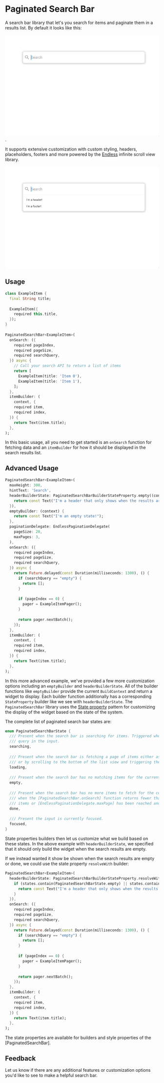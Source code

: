 # Paginated Search Bar

A search bar library that let's you search for items and paginate them in a results list. By default it looks like this:

![Basic demo gif](./demo.gif).

It supports extensive customization with custom styling, headers, placeholders, footers and more powered by the [Endless](https://github.com/danReynolds/endless) infinite scroll view library.

![Advanced demo gif](./advanced-demo.gif)

## Usage

```dart
class ExampleItem {
  final String title;

  ExampleItem({
    required this.title,
  });
}

PaginatedSearchBar<ExampleItem>(
  onSearch: ({
    required pageIndex,
    required pageSize,
    required searchQuery,
  }) async {
    // Call your search API to return a list of items
    return [
      ExampleItem(title: 'Item 0'),
      ExampleItem(title: 'Item 1'),
    ];
  },
  itemBuilder: (
    context, {
    required item,
    required index,
  }) {
    return Text(item.title);
  },
);
```

In this basic usage, all you need to get started is an `onSearch` function for fetching data and an `itemBuilder` for how it should be displayed in the search results list.

## Advanced Usage

```dart
PaginatedSearchBar<ExampleItem>(
  maxHeight: 300,
  hintText: 'Search',
  headerBuilderState: PaginatedSearchBarBuilderStateProperty.empty((context) {
    return const Text("I'm a header that only shows when the results are empty!");
  }),
  emptyBuilder: (context) {
    return const Text("I'm an empty state!");
  },
  paginationDelegate: EndlessPaginationDelegate(
    pageSize: 20,
    maxPages: 3,
  ),
  onSearch: ({
    required pageIndex,
    required pageSize,
    required searchQuery,
  }) async {
    return Future.delayed(const Duration(milliseconds: 1300), () {
      if (searchQuery == "empty") {
        return [];
      }

      if (pageIndex == 0) {
        pager = ExampleItemPager();
      }

      return pager.nextBatch();
    });
  },
  itemBuilder: (
    context, {
    required item,
    required index,
  }) {
    return Text(item.title);
  },
);
```

In this more advanced example, we've provided a few more customization options including an `emptyBuilder` and `headerBuilderState`. All of the builder functions like `emptyBuilder` provide the current `BuildContext` and return a widget to display. Each builder function additionally has a corresponding `StateProperty` builder like we see with `headerBuilderState`. The `PaginatedSearchBar` library uses the [State property](https://pub.dev/packages/state_property) pattern for customizing the display of the widget based on the state of the system.

The complete list of paginated search bar states are:

```dart
enum PaginatedSearchBarState {
  /// Present when the search bar is searching for items. Triggered when they update their search
  /// query in the input.
  searching,

  /// Present when the search bar is fetching a page of items either as a result of a modified search query
  /// or by scrolling to the bottom of the list view and triggering the next page load.
  loading,

  /// Present when the search bar has no matching items for the current search query.
  empty,

  /// Present when the search bar has no more items to fetch for the current search query. Triggered
  /// when the [PaginatedSearchBar.onSearch] function returns fewer than [PaginatedSearchBar.pageLimit]
  /// items or [EndlessPaginationDelegate.maxPage] has been reached and no more items can be fetched.
  done,

  /// Present the input is currently focused.
  focused,
}
```

State properties builders then let us customize what we build based on these states. In the above example with `headerBuilderState`, we specified that it should only build the widget when the search results are empty.

If we instead wanted it show be shown when the search results are empty or done, we could use the state property `resolveWith` builder:

```dart
PaginatedSearchBar<ExampleItem>(
  headerBuilderState: PaginatedSearchBarBuilderStateProperty.resolveWith((context, states) {
    if (states.contain(PaginatedSearchBarState.empty) || states.contain(PaginatedSearchBarState.done)) {
      return const Text("I'm a header that only shows when the results are empty or done!");
    }
  }),
  onSearch: ({
    required pageIndex,
    required pageSize,
    required searchQuery,
  }) async {
    return Future.delayed(const Duration(milliseconds: 1300), () {
      if (searchQuery == "empty") {
        return [];
      }

      if (pageIndex == 0) {
        pager = ExampleItemPager();
      }

      return pager.nextBatch();
    });
  },
  itemBuilder: (
    context, {
    required item,
    required index,
  }) {
    return Text(item.title);
  },
);
```

The state properties are available for builders and style properties of the [PaginatedSearchBar].

## Feedback

Let us know if there are any additional features or customization options you'd like to see to make a helpful search bar.
